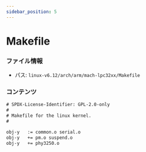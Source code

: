 ```yaml
---
sidebar_position: 5
---
```

# Makefile

### ファイル情報

- パス: `linux-v6.12/arch/arm/mach-lpc32xx/Makefile`

### コンテンツ

```txt
# SPDX-License-Identifier: GPL-2.0-only
#
# Makefile for the linux kernel.
#

obj-y	:= common.o serial.o
obj-y	+= pm.o suspend.o
obj-y	+= phy3250.o

```
